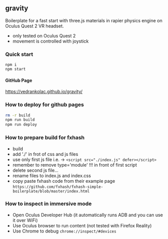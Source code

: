 ## gravity
Boilerplate for a fast start with three.js materials in rapier physics engine on Oculus Quest 2 VR headset.
- only tested on Oculus Quest 2
- movement is controlled with joystick

### Quick start
```
npm i
npm start
````

#### GitHub Page
https://vedrankolac.github.io/gravity/

### How to deploy for github pages
```bash
rm -r build
npm run build
npm run deploy
```

### How to prepare build for fxhash
- build 
- add './' in frot of css and js files
- use only first js file i.e. -> `<script src="./index.js" defer></script>`
- remember to remove type='module' !!! in front of first script
- delete second js file...
- rename files to index.js and index.css
- copy paste fxhash code from their example page `https://github.com/fxhash/fxhash-simple-boilerplate/blob/master/index.html`

### How to inspect in immersive mode
- Open Oculus Developer Hub (it automatically runs ADB and you can use it over WiFi)
- Use Oculus browser to run content (not tested with Firefox Reality)
- Use Chrome to debug `chrome://inspect/#devices`
